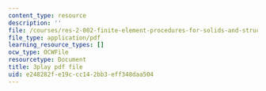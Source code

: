 ```yaml
---
content_type: resource
description: ''
file: /courses/res-2-002-finite-element-procedures-for-solids-and-structures-spring-2010/e248282fe19ccc142bb3eff348daa504_4-ehnTIyV0A.pdf
file_type: application/pdf
learning_resource_types: []
ocw_type: OCWFile
resourcetype: Document
title: 3play pdf file
uid: e248282f-e19c-cc14-2bb3-eff348daa504
---
```

